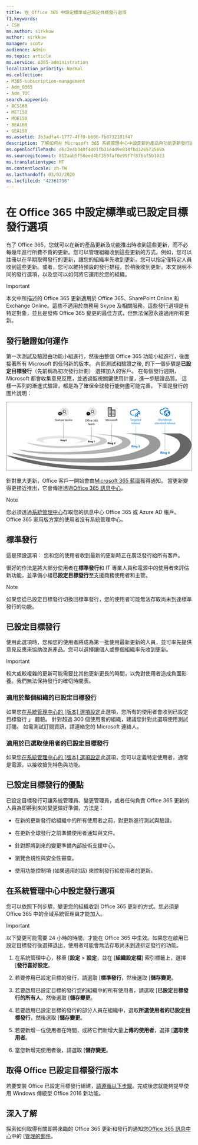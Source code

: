 ```yaml
---
title: 在 Office 365 中設定標準或已設定目標發行選項
f1.keywords:
- CSH
ms.author: sirkkuw
author: sirkkuw
manager: scotv
audience: Admin
ms.topic: article
ms.service: o365-administration
localization_priority: Normal
ms.collection:
- M365-subscription-management
- Adm_O365
- Adm_TOC
search.appverid:
- BCS160
- MET150
- MOE150
- BEA160
- GEA150
ms.assetid: 3b3adfa4-1777-4ff0-b606-fb8732101f47
description: 了解如何在 Microsoft 365 系統管理中心中設定新的產品與功能更新發行選項。
ms.openlocfilehash: d6c2eab340f4401fb31e4d9e814fbd326573569a
ms.sourcegitcommit: 812aab5f58eed4bf359faf0e99f7f876af5b1023
ms.translationtype: MT
ms.contentlocale: zh-TW
ms.lasthandoff: 03/02/2020
ms.locfileid: "42361798"
---
```

# <a name="set-up-the-standard-or-targeted-release-options-in-office-365"></a>在 Office 365 中設定標準或已設定目標發行選項

有了 Office 365，您就可以在新的產品更新及功能推出時收到這些更新，而不必每幾年進行所費不貲的更新。您可以管理組織收到這些更新的方式。例如，您可以註冊以在早期取得發行的更新，讓您的組織率先收到更新。您可以指定僅特定人員收到這些更新。或者，您可以維持預設的發行排程，於稍後收到更新。本文說明不同的發行選項，以及您可以如何將它運用於您的組織。
  
> [!IMPORTANT]
> 本文中所描述的 Office 365 更新適用於 Office 365、SharePoint Online 和 Exchange Online。這些不適用於商務用 Skype 及相關服務。這些發行選項是有特定對象，並且是發佈 Office 365 變更的最佳方式，但無法保證永遠適用所有更新。 
  
## <a name="how-it-works---release-validation"></a>發行驗證如何運作

第一次測試及驗證由功能小組進行，然後由整個 Office 365 功能小組進行，後面接著所有 Microsoft 的任何新的版本。 內部測試和驗證之後, 的下一個步驟是**已設定目標發行**（先前稱為初次發行計劃） 選擇加入的客戶。 在每個發行週期，Microsoft 都會收集意見反應，並透過監視關鍵使用計量，進一步驗證品質。 這樣一系列的漸進式驗證，都是為了確保全球發行能夠盡可能完善。 下圖是發行的圖片說明： 
  
![驗證週期版 Office 365](../../media/73611ed3-2d8c-4e7b-8074-9f03b239f9ed.png)
  
針對重大更新，Office 客戶一開始會由[Microsoft 365 藍圖](https://products.office.com/business/office-365-roadmap)獲得通知。 當更新變得更接近推出，它會傳達透過[Office 365 訊息中心](https://admin.microsoft.com/Adminportal/Home?source=applauncher#/MessageCenter)。

> [!NOTE]
> 您必須透過[系統管理中心](https://docs.microsoft.com/office365/admin/admin-overview/about-the-admin-center)存取您的訊息中心 Office 365 或 Azure AD 帳戶。 Office 365 家用版方案的使用者沒有系統管理中心。


## <a name="standard-release"></a>標準發行

這是預設選項： 您和您的使用者收到最新的更新時正在廣泛發行給所有客戶。
  
很好的作法是將大部分使用者在**標準發行**和 IT 專業人員和電源中的使用者來評估新功能，並準備小組**已設定目標發行**至支援商務使用者和主管。 
  
> [!NOTE]
> 如果您從已設定目標發行切換回標準發行，您的使用者可能無法存取尚未到達標準發行的功能。 
  
## <a name="targeted-release"></a>已設定目標發行

使用此選項時，您和您的使用者將成為第一批使用最新更新的人員，並可率先提供意見反應來協助改進產品。您可以選擇讓個人或整個組織率先收到更新。
  
> [!IMPORTANT]
> 較大或較複雜的更新可能需要比其他更新更長的時間，以免對使用者造成負面影養。我們無法保持發行的確切時間表。 
  
### <a name="targeted-release-for-entire-organization"></a>適用於整個組織的已設定目標發行

如果您[在系統管理中心的 [版本] 選項設定](#set-up-the-release-option-in-the-admin-center)此選項，您所有的使用者會收到已設定目標發行 」 體驗。 針對超過 300 個使用者的組織，建議您針對此選項使用測試訂閱。 如需測試訂閱資訊，請連絡您的 Microsoft 連絡人。 
  
### <a name="targeted-release-for-selected-users"></a>適用於已選取使用者的已設定目標發行

如果您[在系統管理中心的 [版本] 選項設定](#set-up-the-release-option-in-the-admin-center)此選項，您可以定義特定使用者，通常是電源，以接收搶先特色與功能。 
  
## <a name="benefits-of-targeted-release"></a>已設定目標發行的優點

已設定目標發行可讓系統管理員、變更管理員，或者任何負責 Office 365 更新的人員為即將到來的變更做好準備，方法是：
  
- 在新的更新發行給組織中的所有使用者之前，對更新進行測試與驗證。
    
- 在更新全球發行之前準備使用者通知與文件。
    
- 針對即將到來的變更準備內部技術支援中心。
    
- 瀏覽合規性與安全性審查。
    
- 使用功能控制項 (如果適用的話) 來控制發行給使用者的更新。
    
## <a name="set-up-the-release-option-in-the-admin-center"></a>在系統管理中心中設定發行選項

您可以依照下列步驟，變更您的組織收到 Office 365 更新的方式。您必須是 Office 365 中的全域系統管理員才能加入。
  
> [!IMPORTANT]
> 以下變更可能需要 24 小時的時間，才能在 Office 365 中生效。如果您在啟用已設定目標發行後選擇退出，使用者可能會無法存取尚未到達排定發行的功能。 
  
1. 在系統管理中心，移至 [**設定** > **設定**，並在 [**組織設定檔**] 索引標籤上，選擇 [**發行喜好設定**。

5. 若要停用已設定目標的發行，請選取 [**標準發行**，然後選取 [**儲存變更**。 
    
6. 若要啟用已設定目標的發行您的組織中的所有使用者，請選取 [**已設定目標發行的所有人**，然後選取 [**儲存變更**。 
    
7. 若要啟用已設定目標的發行的部分人員在組織中，選取**所選使用者的已設定目標發行**，然後選取 [**儲存變更**。 
    
8. 若要新增一位使用者在時間，或將它們新增大量**上傳的使用者**，選擇 [**選取使用者**。
    
9. 當您新增完使用者後，請選取 [**儲存變更**。



## <a name="get-the-targeted-release-version-of-office"></a>取得 Office 已設定目標發行版本

若要安裝 Office 已設定目標發行組建，[請遵循以下步驟](https://support.office.com/article/4dd8ba40-73c0-4468-b778-c7b744d03ead)。完成後您就能夠提早使用 Windows 傳統型 Office 2016 新功能。
  
## <a name="learn-more"></a>深入了解

探索如何取得有關即將來臨的 Office 365 更新和發行的通知您[Office 365 訊息中心](https://admin.microsoft.com/Adminportal/Home?source=applauncher#/MessageCenter)中的 [[管理的郵件](https://docs.microsoft.com/office365/admin/manage/message-center)。
